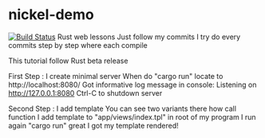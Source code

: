 # nickel-demo
[![Build Status](https://travis-ci.org/Codenator81/nickel-demo.png?branch=master)](https://travis-ci.org/Codenator81/nickel-demo)
Rust web lessons
Just follow my commits 
I try do every commits step by step where each compile

This tutorial follow Rust beta release

First Step : I create minimal server
When do "cargo run" locate to http://localhost:8080/
Got informative log message in console:
Listening on http://127.0.0.1:8080
Ctrl-C to shutdown server

Second Step : I add template
You can see two variants there how call function
I add template to "app/views/index.tpl" in root of my program
I run again "cargo run" great I got my template rendered!